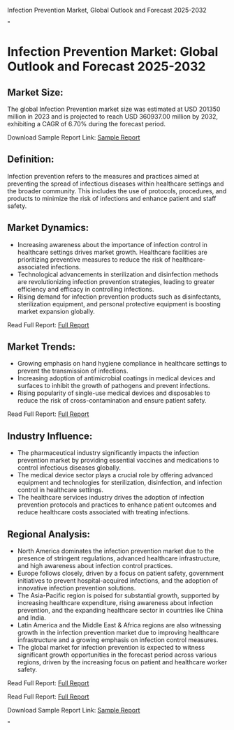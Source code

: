 Infection Prevention Market, Global Outlook and Forecast 2025-2032

"<!DOCTYPE html>
<html>
<head>
  <title>Infection Prevention Market, Global Outlook and Forecast 2025-2032</title>
</head>
<body>

<h1>Infection Prevention Market: Global Outlook and Forecast 2025-2032</h1>

<h2>Market Size:</h2>
<p>The global Infection Prevention market size was estimated at USD 201350 million in 2023 and is projected to reach USD 360937.00 million by 2032, exhibiting a CAGR of 6.70% during the forecast period.
</p>
<p>Download Sample Report Link: <a href='https://www.statsmarketresearch.com/download-free-sample/8031180/global-infection-prevention-forecast-2025-2032-460'>Sample Report</a></p>

<h2>Definition:</h2>
<p>Infection prevention refers to the measures and practices aimed at preventing the spread of infectious diseases within healthcare settings and the broader community. This includes the use of protocols, procedures, and products to minimize the risk of infections and enhance patient and staff safety.</p>

<h2>Market Dynamics:</h2>
<ul>
  <li>Increasing awareness about the importance of infection control in healthcare settings drives market growth. Healthcare facilities are prioritizing preventive measures to reduce the risk of healthcare-associated infections.</li>
  
  <li>Technological advancements in sterilization and disinfection methods are revolutionizing infection prevention strategies, leading to greater efficiency and efficacy in controlling infections.</li>
  
  <li>Rising demand for infection prevention products such as disinfectants, sterilization equipment, and personal protective equipment is boosting market expansion globally.</li>
</ul>
<p>Read Full Report: <a href='https://www.statsmarketresearch.com/global-infection-prevention-forecast-2025-2032-460-8031180'>Full Report</a></p>

<h2>Market Trends:</h2>
<ul>
  <li>Growing emphasis on hand hygiene compliance in healthcare settings to prevent the transmission of infections.</li>
  
  <li>Increasing adoption of antimicrobial coatings in medical devices and surfaces to inhibit the growth of pathogens and prevent infections.</li>
  
  <li>Rising popularity of single-use medical devices and disposables to reduce the risk of cross-contamination and ensure patient safety.</li>
</ul>
<p>Read Full Report: <a href='https://www.statsmarketresearch.com/global-infection-prevention-forecast-2025-2032-460-8031180'>Full Report</a></p>

<h2>Industry Influence:</h2>
<ul>
  <li>The pharmaceutical industry significantly impacts the infection prevention market by providing essential vaccines and medications to control infectious diseases globally.</li>
  
  <li>The medical device sector plays a crucial role by offering advanced equipment and technologies for sterilization, disinfection, and infection control in healthcare settings.</li>
  
  <li>The healthcare services industry drives the adoption of infection prevention protocols and practices to enhance patient outcomes and reduce healthcare costs associated with treating infections.</li>
</ul>

<h2>Regional Analysis:</h2>
<ul>
  <li>North America dominates the infection prevention market due to the presence of stringent regulations, advanced healthcare infrastructure, and high awareness about infection control practices.</li>
  
  <li>Europe follows closely, driven by a focus on patient safety, government initiatives to prevent hospital-acquired infections, and the adoption of innovative infection prevention solutions.</li>
  
  <li>The Asia-Pacific region is poised for substantial growth, supported by increasing healthcare expenditure, rising awareness about infection prevention, and the expanding healthcare sector in countries like China and India.</li>
  
  <li>Latin America and the Middle East & Africa regions are also witnessing growth in the infection prevention market due to improving healthcare infrastructure and a growing emphasis on infection control measures.</li>
  
  <li>The global market for infection prevention is expected to witness significant growth opportunities in the forecast period across various regions, driven by the increasing focus on patient and healthcare worker safety.</li>
</ul>
<p>Read Full Report: <a href='https://www.statsmarketresearch.com/global-infection-prevention-forecast-2025-2032-460-8031180'>Full Report</a></p>

<p>Read Full Report: <a href='https://www.statsmarketresearch.com/global-infection-prevention-forecast-2025-2032-460-8031180'>Full Report</a></p>

<p>Download Sample Report Link: <a href='https://www.statsmarketresearch.com/download-free-sample/8031180/global-infection-prevention-forecast-2025-2032-460'>Sample Report</a></p>

</body>
</html>"
